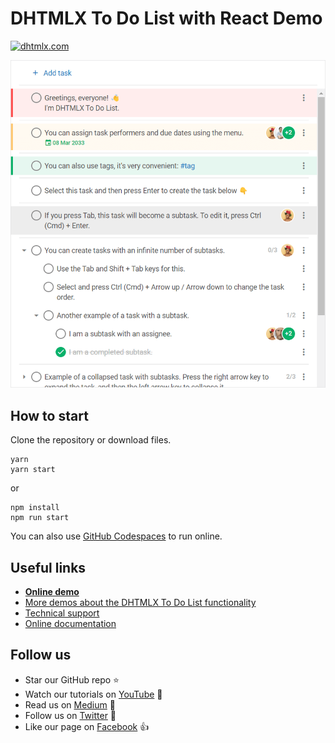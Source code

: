 # DHTMLX To Do List with React Demo

[![dhtmlx.com](https://img.shields.io/badge/made%20by-DHTMLX-blue)](https://dhtmlx.com/)

![DHTMLX To Do List with React Demo](https://raw.githubusercontent.com/DHTMLX/react-todolist-demo/master/to-do-list.png)

## How to start

Clone the repository or download files.

```
yarn
yarn start
```

or

```
npm install
npm run start
```

You can also use [GitHub Codespaces](https://docs.github.com/en/codespaces/developing-in-a-codespace/creating-a-codespace-for-a-repository) to run online.


## Useful links

- **[Online demo](https://replit.com/@dhtmlx/dhtmlx-to-do-list-with-react)**
- [More demos about the DHTMLX To Do List functionality](https://snippet.dhtmlx.com/3vwlbwee?tag=todolist)
- [Technical support](https://forum.dhtmlx.com/c/todo)
- [Online  documentation](https://docs.dhtmlx.com/todolist/)

## Follow us

- Star our GitHub repo :star:
- Watch our tutorials on [YouTube](https://www.youtube.com/user/dhtmlx/videos) :eyes:
- Read us on [Medium](https://dhtmlx.medium.com) :newspaper:
- Follow us on [Twitter](https://twitter.com/dhtmlx) :feet:
- Like our page on [Facebook](https://www.facebook.com/dhtmlx/) :thumbsup:
